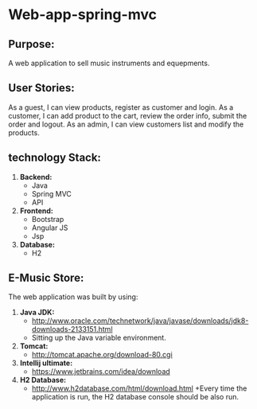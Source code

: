 # Web-app-spring-mvc

## Purpose:

A web application to sell music instruments and equepments.

## User Stories:

As a guest, I can view products, register as customer and login.
As a customer, I can add product to the cart, review the order info, submit the order and logout.
As an admin, I can view customers list and modify the products.

## technology Stack:

1. **Backend:**
    + Java
    + Spring MVC
    + API
2. **Frontend:**
    + Bootstrap
    + Angular JS
    + Jsp
3. **Database:**
    + H2

## E-Music Store:
The web application was built by using:
1. **Java JDK:**
    + http://www.oracle.com/technetwork/java/javase/downloads/jdk8-downloads-2133151.html
    + Sitting up the Java variable environment.
2. **Tomcat:**
    + http://tomcat.apache.org/download-80.cgi
3. **Intellij ultimate:**
    + https://www.jetbrains.com/idea/download
4. **H2 Database:**
    + http://www.h2database.com/html/download.html
    +Every time the application is run, the H2 database console should be also run.

